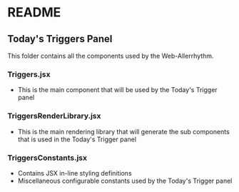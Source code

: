 # README

## Today's Triggers Panel

This folder contains all the components used by the Web-Allerrhythm.

### Triggers.jsx

- This is the main component that will be used by the Today's Trigger panel

### TriggersRenderLibrary.jsx

- This is the main rendering library that will generate the sub components that is used in the Today's Trigger panel 

### TriggersConstants.jsx

- Contains JSX in-line styling definitions
- Miscellaneous configurable constants used by the Today's Trigger panel
